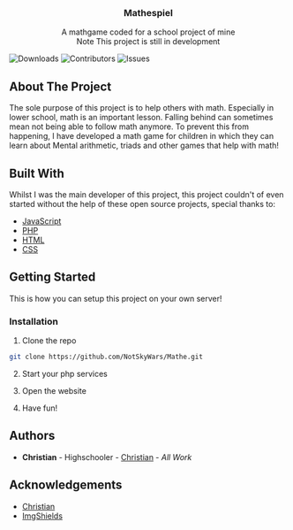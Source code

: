 <br/>
  <h3 align="center">Mathespiel</h3>

  <p align="center">
    A mathgame coded for a school project of mine
    <br/>
    Note This project is still in development
  </p>
</p>

![Downloads](https://img.shields.io/github/downloads/NotSkyWars/Mathe/total) 
![Contributors](https://img.shields.io/github/contributors/NotSkyWars/Mathe?color=dark-green) 
![Issues](https://img.shields.io/github/issues/NotSkyWars/Mathe) 

## About The Project

The sole purpose of this project is to help others with math. Especially in lower school, math is an important lesson. Falling behind can sometimes mean not being able to follow math anymore. To prevent this from happening, I have developed a math game for children in which they can learn about 
Mental arithmetic, triads and other games that help with math!

## Built With

Whilst I was the main developer of this project, this project couldn't of even started without the help of these open source projects, special thanks to:

- [JavaScript](https://www.javascript.com/)
- [PHP](https://php.net/)
- [HTML](https://en.wikipedia.org/wiki/HTML)
- [CSS](https://en.wikipedia.org/wiki/CSS)
## Getting Started

This is how you can setup this project on your own server!


### Installation

1. Clone the repo

```sh
git clone https://github.com/NotSkyWars/Mathe.git
```
2. Start your php services

2. Open the website

3. Have fun!


## Authors

- **Christian** - Highschooler - [Christian](https://github.com/NotSkyWars/) - _All Work_

## Acknowledgements

- [Christian](https://github.com/NotSkyWars/)
- [ImgShields](https://shields.io/)
